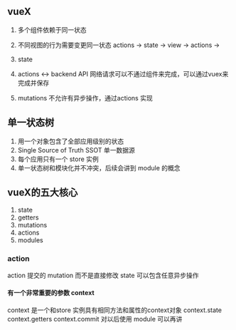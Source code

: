## vueX  
1. 多个组件依赖于同一状态
2. 不同视图的行为需要变更同一状态
actions -> state -> view -> actions -> 

1. state
2. actions <-> backend API   网络请求可以不通过组件来完成，可以通过vuex来完成并保存
3. mutations  不允许有异步操作，通过actions 实现

## 单一状态树
1. 用一个对象包含了全部应用级别的状态
2. Single Source of Truth  SSOT 单一数据源
3. 每个应用只有一个 store 实例
4. 单一状态树和模块化并不冲突，后续会讲到 module 的概念

##  vueX的五大核心
1. state
2. getters
3. mutations
4. actions
5. modules

### action
action 提交的 mutation
而不是直接修改 state
可以包含任意异步操作
#### 有一个非常重要的参数 context
context 是一个和store 实例具有相同方法和属性的context对象
context.state  context.getters context.commit
对以后使用 module 可以再讲